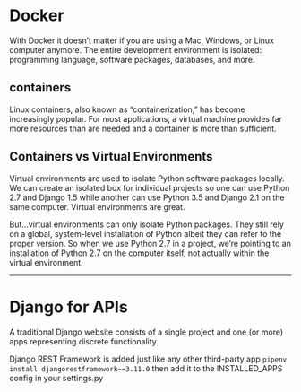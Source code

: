 # Docker
With Docker it doesn’t matter if you are using a Mac, Windows, or Linux computer anymore. The entire development environment is isolated: programming language, software packages, databases, and more.
## containers
 Linux containers, also known as “containerization,” has become increasingly popular. For most applications, a virtual machine provides far more resources than are needed and a container is more than sufficient.

## Containers vs Virtual Environments
Virtual environments are used to isolate Python software packages locally. We can create an isolated box for individual projects so one can use Python 2.7 and Django 1.5 while another can use Python 3.5 and Django 2.1 on the same computer. Virtual environments are great.

But…virtual environments can only isolate Python packages. They still rely on a global, system-level installation of Python albeit they can refer to the proper version. So when we use Python 2.7 in a project, we’re pointing to an installation of Python 2.7 on the computer itself, not actually within the virtual environment.


------


# Django for APIs

A traditional Django website consists of a single project and one (or more) apps representing discrete functionality.

Django REST Framework is added just like any other third-party app
`pipenv install djangorestframework~=3.11.0` then add it to the INSTALLED_APPS config in your settings.py